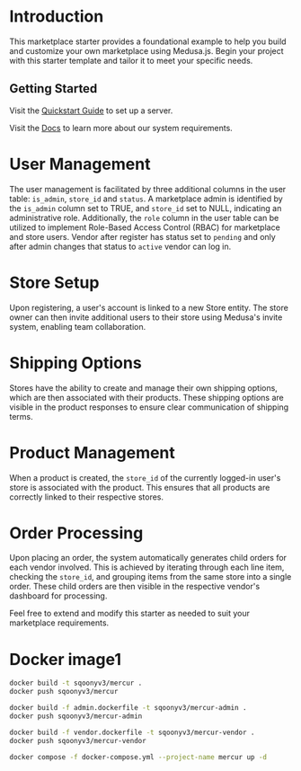 # Introduction

This marketplace starter provides a foundational example to help you build and customize your own marketplace using Medusa.js. Begin your project with this starter template and tailor it to meet your specific needs.

## Getting Started

Visit the [Quickstart Guide](https://docs.medusajs.com/create-medusa-app) to set up a server.

Visit the [Docs](https://docs.medusajs.com/development/backend/prepare-environment) to learn more about our system requirements.

# User Management

The user management is facilitated by three additional columns in the user table: `is_admin`, `store_id` and `status`. A marketplace admin is identified by the `is_admin` column set to TRUE, and `store_id` set to NULL, indicating an administrative role. Additionally, the `role` column in the user table can be utilized to implement Role-Based Access Control (RBAC) for marketplace and store users. Vendor after register has status set to `pending` and only after admin changes that status to `active` vendor can log in.

# Store Setup

Upon registering, a user's account is linked to a new Store entity. The store owner can then invite additional users to their store using Medusa's invite system, enabling team collaboration.

# Shipping Options

Stores have the ability to create and manage their own shipping options, which are then associated with their products. These shipping options are visible in the product responses to ensure clear communication of shipping terms.

# Product Management

When a product is created, the `store_id` of the currently logged-in user's store is associated with the product. This ensures that all products are correctly linked to their respective stores.

# Order Processing

Upon placing an order, the system automatically generates child orders for each vendor involved. This is achieved by iterating through each line item, checking the `store_id`, and grouping items from the same store into a single order. These child orders are then visible in the respective vendor's dashboard for processing.

Feel free to extend and modify this starter as needed to suit your marketplace requirements.

# Docker image1
```bash
docker build -t sqoonyv3/mercur .
docker push sqoonyv3/mercur
```

```bash
docker build -f admin.dockerfile -t sqoonyv3/mercur-admin .
docker push sqoonyv3/mercur-admin
```

```bash
docker build -f vendor.dockerfile -t sqoonyv3/mercur-vendor .
docker push sqoonyv3/mercur-vendor
```

```bash
docker compose -f docker-compose.yml --project-name mercur up -d
```